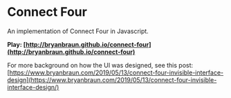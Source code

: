 # Connect Four

An implementation of Connect Four in Javascript.

**Play: [http://bryanbraun.github.io/connect-four](http://bryanbraun.github.io/connect-four)**

For more background on how the UI was designed, see this post: [https://www.bryanbraun.com/2019/05/13/connect-four-invisible-interface-design](https://www.bryanbraun.com/2019/05/13/connect-four-invisible-interface-design/)

